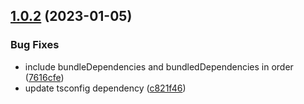 ## [1.0.2](https://github.com/autosoftoss/npm-package-json-lint-config-auto/compare/1.0.1...1.0.2) (2023-01-05)


### Bug Fixes

* include bundleDependencies and bundledDependencies in order ([7616cfe](https://github.com/autosoftoss/npm-package-json-lint-config-auto/commit/7616cfe6268ce6066e00808d2653c0ee70bfc8f9))
* update tsconfig dependency ([c821f46](https://github.com/autosoftoss/npm-package-json-lint-config-auto/commit/c821f46ed3b828f208546277abc11410ed318c3e))



